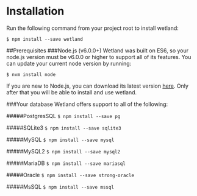 # Installation
 Run the following command from your project root to install wetland:

`$ npm install --save wetland`

##Prerequisites
###Node.js (v6.0.0+)
 Wetland was built on ES6, so your node.js version must be v6.0.0 or higher to support all of its features. 
 You can update your current node version by running:

`$ nvm install node`

If you are new to Node.js, you can download its latest version [here](https://nodejs.org/en/download/current/). Only after that you will be able to install and use wetland.

###Your database
 Wetland offers support to all of the following:
 
 #####PostgresSQL
 `$ npm install --save pg`
 
 #####SQLite3
`$ npm install --save sqlite3`

 #####MySQL
 `$ npm install --save mysql`
 
 #####MySQL2
 `$ npm install --save mysql2`
 
 #####MariaDB
 `$ npm install --save mariasql`
 
 #####Oracle
 `$ npm install --save strong-oracle`
 
 #####MsSQL
 `$ npm install --save mssql`
